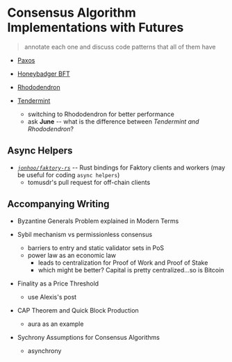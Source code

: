 # Consensus Algorithm Implementations with Futures
> annotate each one and discuss code patterns that all of them have

* [Paxos](https://github.com/nwtnni/paxos)

* [Honeybadger BFT](https://github.com/rphmeier/honeybadger)

* [Rhododendron](https://github.com/paritytech/rhododendron)

* [Tendermint](https://github.com/paritytech/parity-ethereum/pull/9980/files)
    * switching to Rhododendron for better performance
    * ask **June** -- what is the difference between *Tendermint and Rhododendron*?

## Async Helpers
* *[`jonhoo/faktory-rs`](https://github.com/jonhoo/faktory-rs)* -- Rust bindings for Faktory clients and workers (may be useful for coding `async helpers`)
    * tomusdr's pull request for off-chain clients

## Accompanying Writing

* Byzantine Generals Problem explained in Modern Terms

* Sybil mechanism vs permissionless consensus
    * barriers to entry and static validator sets in PoS
    * power law as an economic law
        * leads to centralization for Proof of Work and Proof of Stake
        * which might be better? Capital is pretty centralized...so is Bitcoin

* Finality as a Price Threshold
    * use Alexis's post

* CAP Theorem and Quick Block Production
    * aura as an example

* Sychrony Assumptions for Consensus Algorithms
    * asynchrony